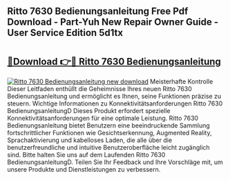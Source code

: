 ## Ritto 7630 Bedienungsanleitung Free Pdf Download - Part-Yuh New Repair Owner Guide - User Service Edition 5d1tx

# <h2><a href="http://df2rj5.blite.top/?on=Ritto+7630+Bedienungsanleitung">🔗Download 👉🔴 Ritto 7630 Bedienungsanleitung</a></h2>

[![Ritto 7630 Bedienungsanleitung new download](https://i.imgur.com/lujVjoI.png)](http://df2rj5.blite.top/?on=Ritto+7630+Bedienungsanleitung)
Meisterhafte Kontrolle Dieser Leitfaden enthüllt die Geheimnisse Ihres neuen Ritto 7630 Bedienungsanleitung und ermöglicht es Ihnen, seine Funktionen präzise zu steuern. Wichtige Informationen zu Konnektivitätsanforderungen Ritto 7630 BedienungsanleitungD Dieses Produkt erfordert spezielle Konnektivitätsanforderungen für eine optimale Leistung. Ritto 7630 Bedienungsanleitung bietet Benutzern eine beeindruckende Sammlung fortschrittlicher Funktionen wie Gesichtserkennung, Augmented Reality, Sprachaktivierung und kabelloses Laden, die alle über die benutzerfreundliche und intuitive Benutzeroberfläche leicht zugänglich sind. Bitte halten Sie uns auf dem Laufenden Ritto 7630 BedienungsanleitungD. Teilen Sie Ihr Feedback und Ihre Vorschläge mit, um unsere Produkte und Dienstleistungen zu verbessern.
